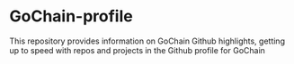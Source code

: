 # GoChain-profile
This repository provides information on GoChain Github highlights, getting up to speed with repos and projects in the Github profile for GoChain 
